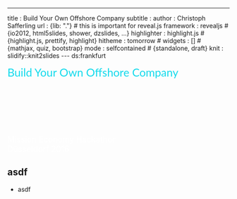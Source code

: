 ---
title       : Build Your Own Offshore Company
subtitle    : 
author      : Christoph Safferling
url         : {lib: "."}    # this is important for reveal.js
framework   : revealjs      # {io2012, html5slides, shower, dzslides, ...}
highlighter : highlight.js  # {highlight.js, prettify, highlight}
hitheme     : tomorrow      # 
widgets     : []            # {mathjax, quiz, bootstrap}
mode        : selfcontained # {standalone, draft}
knit        : slidify::knit2slides
--- ds:frankfurt

<!-- title slide -->

<p style="color: #13DAEC; font-family: 'Lato', sans-serif; font-size: 180%; margin: 0 0 25% 0;">
  Build Your Own Offshore Company <br />
  <span style="font-size: 80%;"></span>
</p>

<p style="font-size: 130%; color: #ffffff;">
  Mission Economy Hackathon <br/ >
  Düsseldorf 2016
</p>


<style>
.gif150
{
  width: 150%;
  height: auto;
}
</style>

<style>
html.frankfurt body {
background:url("./assets/img/panama-papers.jpg");
background-position:center;
background-size: 100%;
background-repeat: no-repeat;
background-color: #35383b;
} 
</style>
<!-- image credit: https://www.flickr.com/photos/friedrichs/14260935259/ -->


## asdf

* asdf




